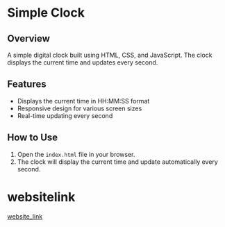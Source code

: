 # Simple Clock

## Overview
A simple digital clock built using HTML, CSS, and JavaScript. The clock displays the current time and updates every second.

## Features
- Displays the current time in HH:MM:SS format
- Responsive design for various screen sizes
- Real-time updating every second

## How to Use
1. Open the `index.html` file in your browser.
2. The clock will display the current time and update automatically every second.

# websitelink

[website_link](https://calculator1232321.w3spaces.com/index.html)


